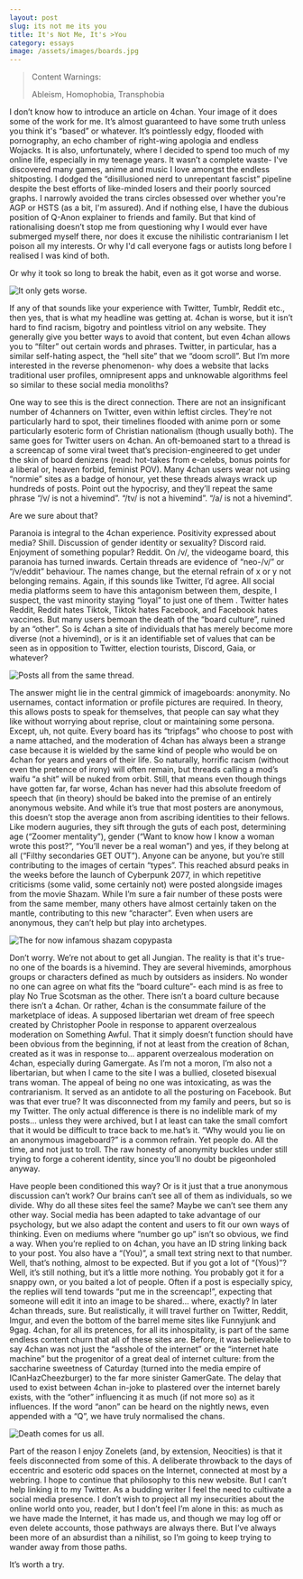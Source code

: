 ```yaml
---
layout: post
slug: its not me its you
title: It's Not Me, It's >You
category: essays
image: /assets/images/boards.jpg
---
```

> Content Warnings:
>
> Ableism, Homophobia, Transphobia 

 I don’t know how to introduce an article on 4chan. Your image of it does some of the work for me. It’s almost guaranteed to have some truth unless you think it's “based” or whatever. It’s pointlessly edgy, flooded with pornography, an echo chamber of right-wing apologia and endless Wojacks. It is also, unfortunately, where I decided to spend too much of my online life, especially in my teenage years. It wasn’t a complete waste- I've discovered many games, anime and music I love amongst the endless shitposting. I dodged the “disillusioned nerd to unrepentant fascist” pipeline despite the best efforts of like-minded losers and their poorly sourced graphs. I narrowly avoided the trans circles obsessed over whether you're AGP or HSTS (as a bit, I'm assured). And if nothing else, I have the dubious position of Q-Anon explainer to friends and family. But that kind of rationalising doesn’t stop me from questioning why I would ever have submerged myself there, nor does it excuse the nihilistic contrarianism I let poison all my interests. Or why I'd call everyone fags or autists long before I realised I was kind of both.

Or why it took so long to break the habit, even as it got worse and worse.

![It only gets worse.](/assets/images/howbad.png)

If any of that sounds like your experience with Twitter, Tumblr, Reddit etc., then yes, that is what my headline was getting at. 4chan is worse, but it isn’t hard to find racism, bigotry and pointless vitriol on any website. They generally give you better ways to avoid that content, but even 4chan allows you to “filter” out certain words and phrases. Twitter, in particular, has a similar self-hating aspect, the “hell site” that we “doom scroll”. But I’m more interested in the reverse phenomenon- why does a website that lacks traditional user profiles, omnipresent apps and unknowable algorithms feel so similar to these social media monoliths?

One way to see this is the direct connection. There are not an insignificant number of 4channers on Twitter, even within leftist circles. They’re not particularly hard to spot, their timelines flooded with anime porn or some particularly esoteric form of Christian nationalism (though usually both). The same goes for Twitter users on 4chan. An oft-bemoaned start to a thread is a screencap of some viral tweet that’s precision-engineered to get under the skin of board denizens (read: hot-takes from e-celebs, bonus points for a liberal or, heaven forbid, feminist POV). Many 4chan users wear not using “normie” sites as a badge of honour, yet these threads always wrack up hundreds of posts. Point out the hypocrisy, and they’ll repeat the same phrase “/v/ is not a hivemind”. “/tv/ is not a hivemind”. “/a/ is not a hivemind”.

Are we sure about that?

Paranoia is integral to the 4chan experience. Positivity expressed about media? Shill. Discussion of gender identity or sexuality? Discord raid. Enjoyment of something popular? Reddit. On /v/, the videogame board, this paranoia has turned inwards. Certain threads are evidence of “neo-/v/” or “/v/eddit” behaviour. The names change, but the eternal refrain of x or y not belonging remains. Again, if this sounds like Twitter, I’d agree. All social media platforms seem to have this antagonism between them, despite, I suspect, the vast minority staying “loyal” to just one of them . Twitter hates Reddit, Reddit hates Tiktok, Tiktok hates Facebook, and Facebook hates vaccines. But many users bemoan the death of the “board culture”, ruined by an “other”. So is 4chan a site of individuals that has merely become more diverse (not a hivemind), or is it an identifiable set of values that can be seen as in opposition to Twitter, election tourists, Discord, Gaia, or whatever?

![Posts all from the same thread.](/assets/images/trifecta.png)

The answer might lie in the central gimmick of imageboards: anonymity. No usernames, contact information or profile pictures are required. In theory, this allows posts to speak for themselves, that people can say what they like without worrying about reprise, clout or maintaining some persona. Except, uh, not quite. Every board has its “tripfags” who choose to post with a name attached, and the moderation of 4chan has always been a strange case because it is wielded by the same kind of people who would be on 4chan for years and years of their life. So naturally, horrific racism (without even the pretence of irony) will often remain, but threads calling a mod’s waifu “a shit” will be nuked from orbit. Still, that means even though things have gotten far, far worse, 4chan has never had this absolute freedom of speech that (in theory) should be baked into the premise of an entirely anonymous website. And while it’s true that most posters are anonymous, this doesn’t stop the average anon from ascribing identities to their fellows. Like modern auguries, they sift through the guts of each post, determining age (“Zoomer mentality”), gender (“Want to know how I know a woman wrote this post?”, “You’ll never be a real woman”) and yes, if they belong at all (“Filthy secondaries GET OUT”). Anyone can be anyone, but you’re still contributing to the images of certain “types”. This reached absurd peaks in the weeks before the launch of Cyberpunk 2077, in which repetitive criticisms (some valid, some certainly not) were posted alongside images from the movie Shazam. While I’m sure a fair number of these posts were from the same member, many others have almost certainly taken on the mantle, contributing to this new “character”. Even when users are anonymous, they can’t help but play into archetypes.

![The for now infamous shazam copypasta](/assets/images/shazam.png)

Don’t worry. We’re not about to get all Jungian. The reality is that it's true- no one of the boards is a hivemind. They are several hiveminds, amorphous groups or characters defined as much by outsiders as insiders. No wonder no one can agree on what fits the “board culture”- each mind is as free to play No True Scotsman as the other. There isn’t a board culture because there isn’t a 4chan. Or rather, 4chan is the consummate failure of the marketplace of ideas. A supposed libertarian wet dream of free speech created by Christopher Poole in response to apparent overzealous moderation on Something Awful. That it simply doesn’t function should have been obvious from the beginning, if not at least from the creation of 8chan, created as it was in response to… apparent overzealous moderation on 4chan, especially during Gamergate. As I’m not a moron, I’m also not a libertarian, but when I came to the site I was a bullied, closeted bisexual trans woman. The appeal of being no one was intoxicating, as was the contrarianism. It served as an antidote to all the posturing on Facebook. But was that ever true? It was disconnected from my family and peers, but so is my Twitter. The only actual difference is there is no indelible mark of my posts… unless they were archived, but I at least can take the small comfort that it would be difficult to trace back to me.hat’s it. “Why would you lie on an anonymous imageboard?” is a common refrain. Yet people do. All the time, and not just to troll. The raw honesty of anonymity buckles under still trying to forge a coherent identity, since you’ll no doubt be pigeonholed anyway.

Have people been conditioned this way? Or is it just that a true anonymous discussion can’t work? Our brains can’t see all of them as individuals, so we divide. Why do all these sites feel the same? Maybe we can’t see them any other way. Social media has been adapted to take advantage of our psychology, but we also adapt the content and users to fit our own ways of thinking. Even on mediums where “number go up” isn’t so obvious, we find a way. When you’re replied to on 4chan, you have an ID string linking back to your post. You also have a “(You)”, a small text string next to that number. Well, that’s nothing, almost to be expected. But if you got a lot of “(Yous)”? Well, it’s still nothing, but it’s a little more nothing. You probably got it for a snappy own, or you baited a lot of people. Often if a post is especially spicy, the replies will tend towards “put me in the screencap!”, expecting that someone will edit it into an image to be shared… where, exactly? In later 4chan threads, sure. But realistically, it will travel further on Twitter, Reddit, Imgur, and even the bottom of the barrel meme sites like Funnyjunk and 9gag. 4chan, for all its pretences, for all its inhospitality, is part of the same endless content churn that all of these sites are. Before, it was believable to say 4chan was not just the “asshole of the internet” or the “internet hate machine” but the progenitor of a great deal of internet culture: from the saccharine sweetness of Caturday (turned into the media empire of ICanHazCheezburger) to the far more sinister GamerGate. The delay that used to exist between 4chan in-joke to plastered over the internet barely exists, with the “other” influencing it as much (if not more so) as it influences. If the word “anon” can be heard on the nightly news, even appended with a “Q”, we have truly normalised the chans.

![Death comes for us all.](/assets/images/death.png)

Part of the reason I enjoy Zonelets (and, by extension, Neocities) is that it feels disconnected from some of this. A deliberate throwback to the days of eccentric and esoteric odd spaces on the Internet, connected at most by a webring. I hope to continue that philosophy to this new website. But I can’t help linking it to my Twitter. As a budding writer I feel the need to cultivate a social media presence. I don’t wish to project all my insecurities about the online world onto you, reader, but I don’t feel I’m alone in this: as much as we have made the Internet, it has made us, and though we may log off or even delete accounts, those pathways are always there. But I’ve always been more of an absurdist than a nihilist, so I’m going to keep trying to wander away from those paths.

It’s worth a try. 
